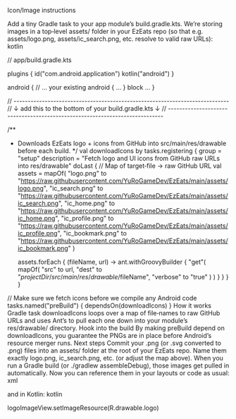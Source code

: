 Icon/Image instructions

Add a tiny Gradle task to your app module’s build.gradle.kts. We’re storing images in a top‑level assets/ folder in your EzEats repo (so that e.g. assets/logo.png, assets/ic_search.png, etc. resolve to valid raw URLs):
kotlin

// app/build.gradle.kts

plugins {
  id("com.android.application")
  kotlin("android")
}

android {
  // … your existing android { … } block …
}

// ----------------------------------------------------------------------------
// ↓ add this to the bottom of your build.gradle.kts ↓
// ----------------------------------------------------------------------------

/**
 * Downloads EzEats logo + icons from GitHub into src/main/res/drawable before each build.
 */
val downloadIcons by tasks.registering {
  group = "setup"
  description = "Fetch logo and UI icons from GitHub raw URLs into res/drawable"
  doLast {
    // Map of target‑file → raw GitHub URL
    val assets = mapOf(
      "logo.png"         to "https://raw.githubusercontent.com/YuRoGameDev/EzEats/main/assets/logo.png",
      "ic_search.png"    to "https://raw.githubusercontent.com/YuRoGameDev/EzEats/main/assets/ic_search.png",
      "ic_home.png"      to "https://raw.githubusercontent.com/YuRoGameDev/EzEats/main/assets/ic_home.png",
      "ic_profile.png"   to "https://raw.githubusercontent.com/YuRoGameDev/EzEats/main/assets/ic_profile.png",
      "ic_bookmark.png"  to "https://raw.githubusercontent.com/YuRoGameDev/EzEats/main/assets/ic_bookmark.png"
    )

    assets.forEach { (fileName, url) ->
      ant.withGroovyBuilder {
        "get"(
          mapOf(
            "src"   to url,
            "dest"  to "$projectDir/src/main/res/drawable/$fileName",
            "verbose" to "true"
          )
        )
      }
    }
  }
}

// Make sure we fetch icons before we compile any Android code
tasks.named("preBuild") {
  dependsOn(downloadIcons)
}
How it works
Gradle task
downloadIcons loops over a map of file‑names to raw GitHub URLs and uses Ant’s <get> to pull each one down into your module’s res/drawable/ directory.
Hook into the build
By making preBuild depend on downloadIcons, you guarantee the PNGs are in place before Android’s resource merger runs.
Next steps
Commit your .png (or .svg converted to .png) files into an assets/ folder at the root of your EzEats repo.
Name them exactly logo.png, ic_search.png, etc. (or adjust the map above).
When you run a Gradle build (or ./gradlew assembleDebug), those images get pulled in automatically.
Now you can reference them in your layouts or code as usual:
xml

<ImageView
    android:layout_width="48dp"
    android:layout_height="48dp"
    android:src="@drawable/ic_search" />
and in Kotlin:
kotlin

logoImageView.setImageResource(R.drawable.logo)
